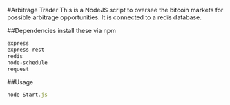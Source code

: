 #Arbitrage Trader
This is a NodeJS script to oversee the bitcoin markets for possible arbitrage opportunities. It is connected to a redis database.

##Dependencies
install these via npm
``` javascript
express
express-rest
redis
node-schedule
request
```

##Usage
``` javascript
node Start.js
```